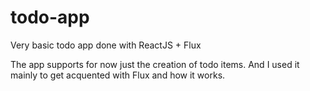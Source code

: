 # todo-app
Very basic todo app done with ReactJS + Flux

The app supports for now just the creation of todo items. And I used it mainly to get acquented with Flux and how it works.
